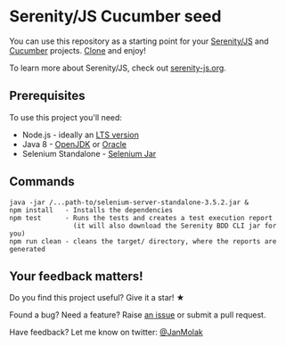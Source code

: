 # Serenity/JS Cucumber seed

You can use this repository as a starting point for your [Serenity/JS](http://serenity-js.org)
and [Cucumber](https://github.com/cucumber/cucumber-js) projects.
[Clone](https://help.github.com/articles/cloning-a-repository/) and enjoy!

To learn more about Serenity/JS, check out [serenity-js.org](http://serenity-js.org).

## Prerequisites
 
To use this project you'll need:
- Node.js - ideally an [LTS version](https://nodejs.org/en/download/) 
- Java 8 - [OpenJDK](http://www.azul.com/downloads/zulu/) or [Oracle](http://www.oracle.com/technetwork/java/javase/downloads/jre8-downloads-2133155.html)
- Selenium Standalone - [Selenium Jar](http://selenium-release.storage.googleapis.com/3.5/selenium-server-standalone-3.5.2.jar)
 
## Commands

```
java -jar /...path-to/selenium-server-standalone-3.5.2.jar &
npm install   - Installs the dependencies
npm test      - Runs the tests and creates a test execution report
                (it will also download the Serenity BDD CLI jar for you)
npm run clean - cleans the target/ directory, where the reports are generated                     
```

## Your feedback matters!

Do you find this project useful? Give it a star! &#9733;

Found a bug? Need a feature? Raise [an issue](https://github.com/serenity-js/seed-cucumber/issues?state=open)
or submit a pull request.

Have feedback? Let me know on twitter: [@JanMolak](https://twitter.com/JanMolak)
